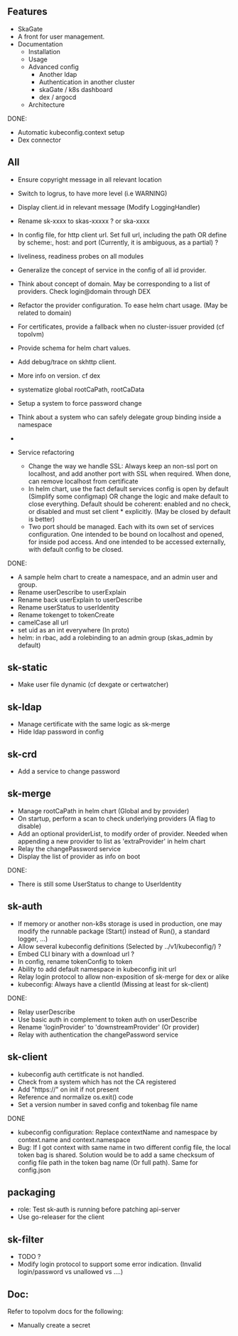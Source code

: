 
## Features

- SkaGate
- A front for user management.
- Documentation
  - Installation
  - Usage
  - Advanced config
    - Another ldap
    - Authentication in another cluster
    - skaGate / k8s dashboard
    - dex / argocd
  - Architecture

DONE:
- Automatic kubeconfig.context setup
- Dex connector

## All

- Ensure copyright message in all relevant location
- Switch to logrus, to have more level (i.e WARNING)
- Display client.id in relevant message (Modify LoggingHandler)
- Rename sk-xxxx to skas-xxxxx ? or ska-xxxx
- In config file, for http client url. Set full url, including the path OR define by scheme:, host: and port (Currently, it is ambiguous, as a partial) ?
- liveliness, readiness probes on all modules
- Generalize the concept of service in the config of all id provider.
- Think about concept of domain. May be corresponding to a list of providers. Check login@domain through DEX
- Refactor the provider configuration. To ease helm chart usage. (May be related to domain)
- For certificates, provide a fallback when no cluster-issuer provided (cf topolvm)
- Provide schema for helm chart values.
- Add debug/trace on skhttp client.
- More info on version. cf dex
- systematize global rootCaPath, rootCaData
- Setup a system to force password change
- Think about a system who can safely delegate group binding inside a namespace
- 
 
- Service refactoring
  - Change the way we handle SSL: Always keep an non-ssl port on localhost, and add another port with SSL when required. When done, can remove localhost from certificate
  - In helm chart, use the fact default services config is open by default (Simplify some configmap) OR change the logic and make default to close everything.
    Default should be coherent: enabled and no check, or disabled and must set client * explicitly. (May be closed by default is better)
  - Two port should be managed. Each with its own set of services configuration. One intended to be bound on localhost and opened, for inside pod access. 
    And one intended to be accessed externally, with default config to be closed.

DONE:

- A sample helm chart to create a namespace, and an admin user and group.
- Rename userDescribe to userExplain
- Rename back userExplain to userDescribe
- Rename userStatus to userIdentity
- Rename tokenget to tokenCreate
- camelCase all url
- set uid as an int everywhere (In proto)
- helm: in rbac, add a rolebinding to an admin group (skas_admin by default)

## sk-static

- Make user file dynamic (cf dexgate or certwatcher)

## sk-ldap

- Manage certificate with the same logic as sk-merge
- Hide ldap password in config

## sk-crd

- Add a service to change password

## sk-merge

- Manage rootCaPath in helm chart (Global and by provider)
- On startup, perform a scan to check underlying providers (A flag to disable)
- Add an optional providerList, to modify order of provider. Needed when appending a new provider to list as 'extraProvider' in helm chart
- Relay the changePassword service
- Display the list of provider as info on boot

DONE:

- There is still some UserStatus to change to UserIdentity

## sk-auth

- If memory or another non-k8s storage is used in production, one may modify the runnable package (Start() instead of Run(), a standard logger, ...)
- Allow several kubeconfig definitions (Selected by ../v1/kubeconfig/<id>) ?
- Embed CLI binary with a download url ?
- In config, rename tokenConfig to token
- Ability to add default namespace in kubeconfig init url
- Relay login protocol to allow non-exposition of sk-merge for dex or alike 
- kubeconfig: Always have a clientId (Missing at least for sk-client)

DONE:
- Relay userDescribe
- Use basic auth in complement to token auth on userDescribe
- Rename 'loginProvider' to 'downstreamProvider' (Or provider)
- Relay with authentication the changePassword service


## sk-client

- kubeconfig auth certitficate is not handled.
- Check from a system which has not the CA registered 
- Add "https://" on init if not present
- Reference and normalize os.exit() code
- Set a version number in saved config and tokenbag file name

DONE
- kubeconfig configuration: Replace contextName and namespace by context.name and context.namespace
- Bug: If I got context with same name in two different config file, the local token bag is shared. Solution would be
  to add a same checksum of config file path in the token bag name (Or full path). Same for config.json

## packaging

- role: Test sk-auth is running before patching api-server
- Use go-releaser for the client

## sk-filter

- TODO ?
- Modify login protocol to support some error indication. (Invalid login/password vs unallowed vs ....)

## Doc:

Refer to topolvm docs for the following:
- Manually create a secret



